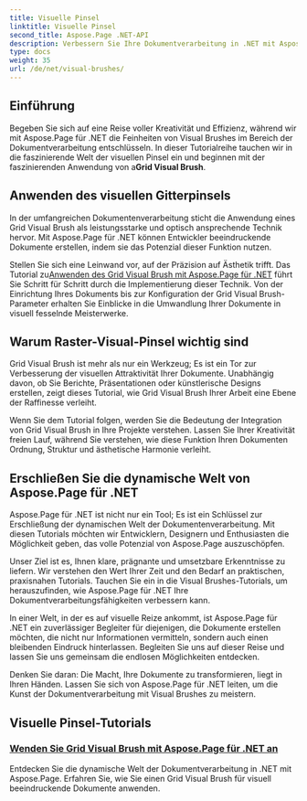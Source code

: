 ```yaml
---
title: Visuelle Pinsel
linktitle: Visuelle Pinsel
second_title: Aspose.Page .NET-API
description: Verbessern Sie Ihre Dokumentverarbeitung in .NET mit Aspose.Page-Tutorials. Tauchen Sie ein in das Reich der visuellen Pinsel und beherrschen Sie Techniken für visuell beeindruckende Dokumente.
type: docs
weight: 35
url: /de/net/visual-brushes/
---
```


## Einführung

 Begeben Sie sich auf eine Reise voller Kreativität und Effizienz, während wir mit Aspose.Page für .NET die Feinheiten von Visual Brushes im Bereich der Dokumentverarbeitung entschlüsseln. In dieser Tutorialreihe tauchen wir in die faszinierende Welt der visuellen Pinsel ein und beginnen mit der faszinierenden Anwendung von a**Grid Visual Brush**.

## Anwenden des visuellen Gitterpinsels

In der umfangreichen Dokumentenverarbeitung sticht die Anwendung eines Grid Visual Brush als leistungsstarke und optisch ansprechende Technik hervor. Mit Aspose.Page für .NET können Entwickler beeindruckende Dokumente erstellen, indem sie das Potenzial dieser Funktion nutzen.

 Stellen Sie sich eine Leinwand vor, auf der Präzision auf Ästhetik trifft. Das Tutorial zu[Anwenden des Grid Visual Brush mit Aspose.Page für .NET](./apply-grid-visual-brush/) führt Sie Schritt für Schritt durch die Implementierung dieser Technik. Von der Einrichtung Ihres Dokuments bis zur Konfiguration der Grid Visual Brush-Parameter erhalten Sie Einblicke in die Umwandlung Ihrer Dokumente in visuell fesselnde Meisterwerke.

## Warum Raster-Visual-Pinsel wichtig sind

Grid Visual Brush ist mehr als nur ein Werkzeug; Es ist ein Tor zur Verbesserung der visuellen Attraktivität Ihrer Dokumente. Unabhängig davon, ob Sie Berichte, Präsentationen oder künstlerische Designs erstellen, zeigt dieses Tutorial, wie Grid Visual Brush Ihrer Arbeit eine Ebene der Raffinesse verleiht.

Wenn Sie dem Tutorial folgen, werden Sie die Bedeutung der Integration von Grid Visual Brush in Ihre Projekte verstehen. Lassen Sie Ihrer Kreativität freien Lauf, während Sie verstehen, wie diese Funktion Ihren Dokumenten Ordnung, Struktur und ästhetische Harmonie verleiht.

## Erschließen Sie die dynamische Welt von Aspose.Page für .NET

Aspose.Page für .NET ist nicht nur ein Tool; Es ist ein Schlüssel zur Erschließung der dynamischen Welt der Dokumentenverarbeitung. Mit diesen Tutorials möchten wir Entwicklern, Designern und Enthusiasten die Möglichkeit geben, das volle Potenzial von Aspose.Page auszuschöpfen.

Unser Ziel ist es, Ihnen klare, prägnante und umsetzbare Erkenntnisse zu liefern. Wir verstehen den Wert Ihrer Zeit und den Bedarf an praktischen, praxisnahen Tutorials. Tauchen Sie ein in die Visual Brushes-Tutorials, um herauszufinden, wie Aspose.Page für .NET Ihre Dokumentverarbeitungsfähigkeiten verbessern kann.

In einer Welt, in der es auf visuelle Reize ankommt, ist Aspose.Page für .NET ein zuverlässiger Begleiter für diejenigen, die Dokumente erstellen möchten, die nicht nur Informationen vermitteln, sondern auch einen bleibenden Eindruck hinterlassen. Begleiten Sie uns auf dieser Reise und lassen Sie uns gemeinsam die endlosen Möglichkeiten entdecken.

Denken Sie daran: Die Macht, Ihre Dokumente zu transformieren, liegt in Ihren Händen. Lassen Sie sich von Aspose.Page für .NET leiten, um die Kunst der Dokumentverarbeitung mit Visual Brushes zu meistern.
## Visuelle Pinsel-Tutorials
### [Wenden Sie Grid Visual Brush mit Aspose.Page für .NET an](./apply-grid-visual-brush/)
Entdecken Sie die dynamische Welt der Dokumentverarbeitung in .NET mit Aspose.Page. Erfahren Sie, wie Sie einen Grid Visual Brush für visuell beeindruckende Dokumente anwenden.